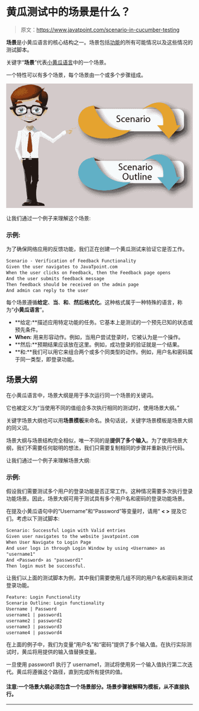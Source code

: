 # 黄瓜测试中的场景是什么？

> 原文：<https://www.javatpoint.com/scenario-in-cucumber-testing>

**场景**是小黄瓜语言的核心结构之一。场景包括[功能](feature-in-cucumber-testing)的所有可能情况以及这些情况的测试脚本。

关键字“**场景**”代表[小黄瓜语言](cucumber-testing-gherkin-language)中的一个场景。

一个特性可以有多个场景，每个场景由一个或多个步骤组成。

![Scenario in Cucumber Testing](img/bef6d38f947b3be4408b6a1683cb0080.png)

让我们通过一个例子来理解这个场景:

### 示例:

为了确保网络应用的反馈功能，我们正在创建一个黄瓜测试来验证它是否工作。

```
Scenario - Verification of Feedback Functionality
Given the user navigates to JavaTpoint.com
When the user clicks on Feedback, then the Feedback page opens
And the user submits feedback message
Then feedback should be received on the admin page
And admin can reply to the user

```

每个场景遵循**给定**、**当**、**和**、**然后格式化**。这种格式属于一种特殊的语言，称为“**小黄瓜语言**”。

*   **给定:**描述应用特定功能的任务。它基本上是测试的一个预先已知的状态或预先条件。
*   **When:** 用来形容动作。例如，当用户尝试登录时，它被认为是一个操作。
*   **然后:**预期结果应该放在这里。例如，成功登录的验证就是一个结果。
*   **和:**我们可以用它来组合两个或多个同类型的动作。例如，用户名和密码属于同一类型，即登录功能。

## 场景大纲

在小黄瓜语言中，场景大纲是用于多次运行同一个场景的关键词。

它也被定义为“当使用不同的值组合多次执行相同的测试时，使用场景大纲。”

关键字场景大纲也可以用**场景模板**来命名。换句话说，关键字场景模板是场景大纲的同义词。

场景大纲与场景结构完全相似，唯一不同的是**提供了多个输入**。为了使用场景大纲，我们不需要任何聪明的想法，我们只需要复制相同的步骤并重新执行代码。

让我们通过一个例子来理解场景大纲:

### 示例:

假设我们需要测试多个用户的登录功能是否正常工作。这种情况需要多次执行登录功能场景。因此，场景大纲可用于测试具有多个用户名和密码的登录功能场景。

在提及小黄瓜语句中的“Username”和“Password”等变量时，请用“ **< >** 提及它们。考虑以下测试脚本:

```
Scenario: Successful Login with Valid entries
Given user navigates to the website javatpoint.com 
When User Navigate to Login Page
And user logs in through Login Window by using <Username> as "username1"
And <Password> as "password1"
Then login must be successful.

```

让我们以上面的测试脚本为例，其中我们需要使用几组不同的用户名和密码来测试登录功能。

```
Feature: Login Functionality  
Scenario Outline: Login functionality
Username | Password
username1 | password1
username2 | password2
username3 | password3
username4 | password4

```

在上面的例子中，我们为变量“用户名”和“密码”提供了多个输入值。在执行实际测试时，黄瓜将用提供的输入值替换变量。

一旦使用 password1 执行了 username1，测试将使用另一个输入值执行第二次迭代。黄瓜将遵循这个路径，直到完成所有提供的值。

#### 注意:一个场景大纲必须包含一个场景部分。场景步骤被解释为模板，从不直接执行。

* * *